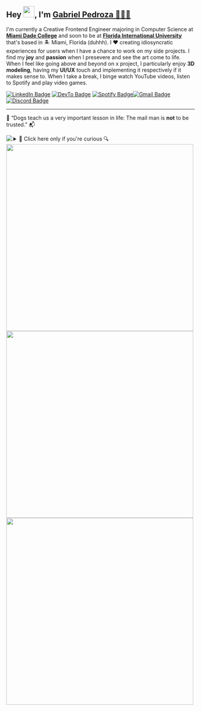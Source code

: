 Hey <img src="https://raw.githubusercontent.com/MartinHeinz/MartinHeinz/master/wave.gif" width="30px">, I'm [Gabriel Pedroza 🙇🏻‍♂️](https://youtu.be/xvFZjo5PgG0)
----------------------------------------------------------------------------------

I'm currently a Creative Frontend Engineer majoring in Computer Science at **[Miami Dade College](https://www.mdc.edu/)** and soon to be at **[Florida 
International University](https://www.fiu.edu/)** that's based in 🏝 Miami, Florida (duhhh). I ❤️ creating idiosyncratic experiences for users when I have a chance to work on my side projects. I find my **joy** and **passion** when I presevere and see the art come to life. When I feel like going above and beyond on x project, I particularly enjoy **3D modeling**, having my **UI/UX** touch and implementing it respectively if it makes sense to. When I take a break, I 
binge watch YouTube videos, listen to Spotify and play video games.

[![LinkedIn Badge](https://img.shields.io/badge/-@gabrielpedroza-0077B5?style=flat-square&labelColor=0077B5&logo=LinkedIn&link=https://www.linkedin.com/in/gabrielpedroza/)](https://www.linkedin.com/in/gabrielpedroza/) [![DevTo Badge](https://img.shields.io/badge/-@gabrielpedroza-0A0A0A?style=flat-square&labelColor=0A0A0A&logo=dev.to&link=https://dev.to/gabrielpedroza)](https://dev.to/gabrielpedroza) [![Spotify Badge](https://img.shields.io/badge/-@gabe-1ED760?style=flat-square&labelColor=fff&logo=Spotify&link=https://open.spotify.com/user/31zfd5mi3py2sxojccclfo764bqq)](https://open.spotify.com/user/31zfd5mi3py2sxojccclfo764bqq)[![Gmail Badge](https://img.shields.io/badge/Gmail-D14836?https://img.shields.io/badge/Gmail-D14836?style=flat-square&logo=gmail&logoColor=white&logo=gmail&logoColor=white)](mailto:theegabrielpedroza@gmail.com)[![Discord Badge](https://img.shields.io/badge/Discord-7289DA?https://img.shields.io/badge/Gmail-D14836?style=flat-square&logo=gmail&logoColor=white&logo=discord&logoColor=white)](https://discordapp.com/users/969429853793300490)
<hr>
<p>🐶 “Dogs teach us a very important lesson in life: The mail man is <b>not</b> to be trusted.” 📬</p>
<img src="https://c.tenor.com/A-ozELwp694AAAAC/thumbs-thumbs-up-kid.gif" align="left"/>
<details>
  <summary>🔎 Click here only if you're curious 🔍</summary>
  <br/>
  <ul>
    <li>🔭 I’m currently working on <a href="https://github.com/GabrielPedroza/e-commerce">e-commerce</a>. Check it out 🕵🏻</li>
    <br/>
    <li>🧐 Learning about <b>TypeScript</b>, <b>Nextjs</b>, <b>Intricacies of Frontend</b> and a bit of <b>DSA</b> 🥵</li>
    <br/>
    <li>📝 I sometimes write stuff on <a href="https://dev.to/gabrielpedroza">my blog</a> 📕</li>
    <br/>
    <li>👨🏻‍💻 The current classes I'm taking for <i>Summer 2022</i> are: <b>Java programming<b/>, <b>Intro to Philosophy</b>, <b>Intro Chemistry</b> and <b>Hist US Since 1877</b> 👨🏻‍🎓</li>
      <br/>
    <li>🙊 I am an <b>absolute</b> sucker for laptop stickers 🌃</li>
    <br/>
    <li>🕹 I currently enjoying playing <b>Dead by Daylight</b> on PS4 while watching <b>Barely Sociable</b> and <b>Coffeezilla</b> on YouTube at night 🌙</li>
    <br/>
    <li>This README.md was architecturally and undisputedly <img height="16pt" src="https://forthebadge.com/images/badges/built-with-love.svg" /></li>
  </ul>
</details>

<img width="500px" src="https://forthebadge.com/images/badges/contains-tasty-spaghetti-code.svg" />
<div display="flex" justify-content="space-evenly">
    <img align="left" width="500px" src="https://github-readme-stats.vercel.app/api?username=gabrielpedroza&theme=tokyonight&show_icons=true&count_private=true" />
    <img align="left" width="500px" src="https://github-readme-stats.vercel.app/api/top-langs/?username=gabrielpedroza&theme=tokyonight&layout=compact" />
 </div>
